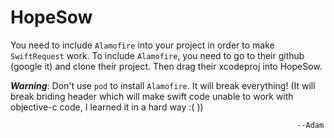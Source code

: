 # HopeSow
You need to include `Alamofire` into your project in order to make `SwiftRequest` work. To include `Alamofire`, you need to go to their github (google it) and clone their project. Then drag their xcodeproj into HopeSow.

***Warning***: Don't use `pod` to install `Alamofire`. It will break everything! (It will break briding header which will make swift code unable to work with objective-c code, I learned it in a hard way :( ))

                                                                    --Adam

